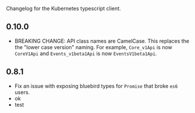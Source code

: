 Changelog for the Kubernetes typescript client.

## 0.10.0
  * BREAKING CHANGE: API class names are CamelCase. This replaces the the "lower  case version" naming. For example, `Core_v1Api` is now `CoreV1Api` and `Events_v1beta1Api` is now `EventsV1beta1Api`.

## 0.8.1
  * Fix an issue with exposing bluebird types for `Promise` that broke `es6` users.
  * ok
  * test
